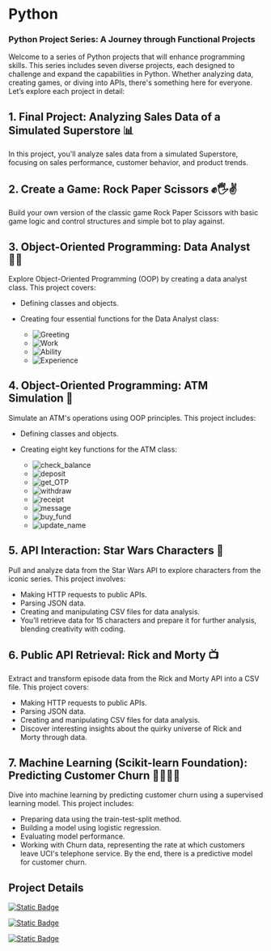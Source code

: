 # Python

### Python Project Series: A Journey through Functional Projects
Welcome to a series of Python projects that will enhance programming skills. This series includes seven diverse projects, each designed to challenge and expand the capabilities in Python. Whether analyzing data, creating games, or diving into APIs, there's something here for everyone. Let’s explore each project in detail:

## 1. Final Project: Analyzing Sales Data of a Simulated Superstore  📊


In this project, you'll analyze sales data from a simulated Superstore, focusing on sales performance, customer behavior, and product trends.


## 2. Create a Game:  Rock Paper Scissors ✊🖐️✌️


Build your own version of the classic game Rock Paper Scissors with basic game logic and control structures and simple bot to play against.

## 3. Object-Oriented Programming: Data Analyst 🧑‍💻

Explore Object-Oriented Programming (OOP) by creating a data analyst class. This project covers:

- Defining classes and objects.
- Creating four essential functions for the Data Analyst class:
  
    - ![Greeting](https://img.shields.io/badge/Greeting%20--%20Introduces%20yourself%20-%20%09%23aec6cf)
    - ![Work ](https://img.shields.io/badge/Work%20--%20currently%20work%20position%20and%20company%20name%20-%20%09%2391a3b0)
    - ![Ability](https://img.shields.io/badge/Ability%3A%20Skills%20for%20data%20analyst%20-%20%09%23708090)
    - ![Experience](https://img.shields.io/badge/Experience%20--%20work%20experience%20%20-%20%09%09%23778899)


## 4. Object-Oriented Programming: ATM Simulation 💸

Simulate an ATM's operations using OOP principles. This project includes:
- Defining classes and objects.
- Creating eight key functions for the ATM class:
  
    - ![check_balance](https://img.shields.io/badge/check__balance%20--%20Checks%20the%20account%20balance%20-%20%09%234067b9)
    - ![deposit](https://img.shields.io/badge/deposit%20--%20Handles%20deposits.%20-%20%09%234067b9)
    - ![get_OTP](https://img.shields.io/badge/get__OTP%20--%20Generates%20a%20one%20time%20password%20-%20%238cb3ee)
    - ![withdraw](https://img.shields.io/badge/withdraw%20--%20Manages%20withdrawals%20-%20%09%238cb3ee)
    - ![receipt](https://img.shields.io/badge/receipt%20--%20Provides%20transaction%20receipts%20-%09%23007889)
    - ![message](https://img.shields.io/badge/message%20--%20News%2C%20update%20notification%20from%20Bank%20-%09%23007889)
    - ![buy_fund](https://img.shields.io/badge/buy__fund%20--%20Fund%20purchasing%20-%09%23006666)
    - ![update_name](https://img.shields.io/badge/update__name%20--%20Updates%20the%20account%20holder's%20name.%20-%09%23006666)


## 5. API Interaction: Star Wars Characters 🌌

Pull and analyze data from the Star Wars API to explore characters from the iconic series. This project involves:

- Making HTTP requests to public APIs.
- Parsing JSON data.
- Creating and manipulating CSV files for data analysis.
- You’ll retrieve data for 15 characters and prepare it for further analysis, blending creativity with coding.

## 6. Public API Retrieval: Rick and Morty 📺

Extract and transform episode data from the Rick and Morty API into a CSV file. This project covers:

- Making HTTP requests to public APIs.
- Parsing JSON data.
- Creating and manipulating CSV files for data analysis.
- Discover interesting insights about the quirky universe of Rick and Morty through data.

## 7. Machine Learning (Scikit-learn Foundation): Predicting Customer Churn 🙆‍♀️🙅‍♀️

Dive into machine learning by predicting customer churn using a supervised learning model. This project includes:

- Preparing data using the train-test-split method.
- Building a model using logistic regression.
- Evaluating model performance.
- Working with Churn data, representing the rate at which customers leave UCI's telephone service. By the end, there is a predictive model for customer churn.

## Project Details

[![Static Badge](https://img.shields.io/badge/Project%3A%20Analyzing%20Sales%20Data%20of%20a%20Simulated%20Superstore%20-%09%23969044?style=for-the-badge)
](https://datalore.jetbrains.com/notebook/Kuvbu9MwXlqkq0Yuog7IHD/CUhnCpTDmyJUpSowiJllkj)

[![Static Badge](https://img.shields.io/badge/Project%3A%20Rock%20Paper%20Scissors%20Game%20and%20OOP:%20Data%20Analyst%20-%20%09%23cb6843?style=for-the-badge)
](https://colab.research.google.com/drive/1ksyVBtLVBhDJjW7dQyEVgtPkAm7lcxxr?authuser=1#scrollTo=Yo6R7eUd70TZ)

[![Static Badge](https://img.shields.io/badge/Project%3A%20OOP:ATM%2C%20API%20and%20Machine%20Learning%20-%20%09%09%2359392b?style=for-the-badge)
](https://colab.research.google.com/drive/1pZsAwZ34cTlsnrC4et3VAXCq2N4urVrX?authuser=1#scrollTo=bsLTb8ORsZ2A&uniqifier=1)
